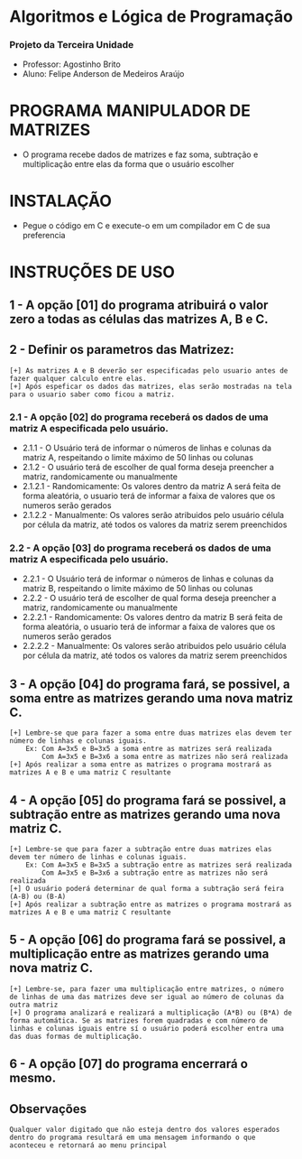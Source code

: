 # Algoritmos e Lógica de Programação
### Projeto da Terceira Unidade
* Professor:  Agostinho Brito
* Aluno:      Felipe Anderson de Medeiros Araújo
# PROGRAMA MANIPULADOR DE MATRIZES
* O programa recebe dados de matrizes e faz soma, subtração e multiplicação entre elas da forma que o usuário escolher
# INSTALAÇÃO
* Pegue o código em C e execute-o em um compilador em C de sua preferencia
# INSTRUÇÕES DE USO
## 1 - A opção [01] do programa atribuirá o valor zero a todas as células das matrizes A, B e C.
## 2 - Definir os parametros das Matrizez:
    [+] As matrizes A e B deverão ser especificadas pelo usuario antes de fazer qualquer calculo entre elas.
    [+] Após espeficar os dados das matrizes, elas serão mostradas na tela para o usuario saber como ficou a matriz.
### 2.1 - A opção [02] do programa receberá os dados de uma matriz A especificada pelo usuário.
* 2.1.1 - O Usuário terá de informar o números de linhas e colunas da matriz A, respeitando o limite máximo de 50 linhas ou colunas
* 2.1.2 - O usuário terá de escolher de qual forma deseja preencher a matriz, randomicamente ou manualmente
* 2.1.2.1 - Randomicamente:   Os valores dentro da matriz A será feita de forma aleatória, o usuario terá de informar a faixa de valores que os numeros serão gerados
* 2.1.2.2 - Manualmente:      Os valores serão atribuidos pelo usuário célula por célula da matriz, até todos os valores da matriz serem preenchidos
### 2.2 - A opção [03] do programa receberá os dados de uma matriz A especificada pelo usuário.
* 2.2.1 - O Usuário terá de informar o números de linhas e colunas da matriz B, respeitando o limite máximo de 50 linhas ou colunas
* 2.2.2 - O usuário terá de escolher de qual forma deseja preencher a matriz, randomicamente ou manualmente
* 2.2.2.1 - Randomicamente:   Os valores dentro da matriz B será feita de forma aleatória, o usuario terá de informar a faixa de valores que os numeros serão gerados
* 2.2.2.2 - Manualmente:      Os valores serão atribuidos pelo usuário célula por célula da matriz, até todos os valores da matriz serem preenchidos
## 3 - A opção [04] do programa fará, se possivel, a soma entre as matrizes gerando uma nova matriz C.
    [+] Lembre-se que para fazer a soma entre duas matrizes elas devem ter número de linhas e colunas iguais.
        Ex: Com A=3x5 e B=3x5 a soma entre as matrizes será realizada
            Com A=3x5 e B=3x6 a soma entre as matrizes não será realizada
    [+] Após realizar a soma entre as matrizes o programa mostrará as matrizes A e B e uma matriz C resultante
## 4 - A opção [05] do programa fará se possivel, a subtração entre as matrizes gerando uma nova matriz C.
    [+] Lembre-se que para fazer a subtração entre duas matrizes elas devem ter número de linhas e colunas iguais.
        Ex: Com A=3x5 e B=3x5 a subtração entre as matrizes será realizada
            Com A=3x5 e B=3x6 a subtração entre as matrizes não será realizada
    [+] O usuário poderá determinar de qual forma a subtração será feira (A-B) ou (B-A)
    [+] Após realizar a subtração entre as matrizes o programa mostrará as matrizes A e B e uma matriz C resultante
## 5 - A opção [06] do programa fará se possivel, a multiplicação entre as matrizes gerando uma nova matriz C.
    [+] Lembre-se, para fazer uma multiplicação entre matrizes, o número de linhas de uma das matrizes deve ser igual ao número de colunas da outra matriz
    [+] O programa analizará e realizará a multiplicação (A*B) ou (B*A) de forma automática. Se as matrizes forem quadradas e com número de linhas e colunas iguais entre sí o usuário poderá escolher entra uma das duas formas de multiplicação.
## 6 - A opção [07] do programa encerrará o mesmo.
## Observações
    Qualquer valor digitado que não esteja dentro dos valores esperados dentro do programa resultará em uma mensagem informando o que aconteceu e retornará ao menu principal
